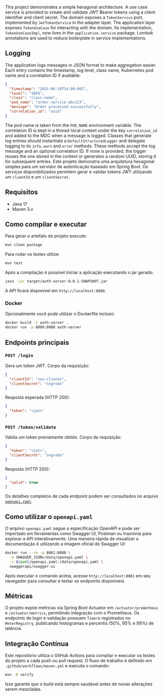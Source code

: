 
This project demonstrates a simple hexagonal architecture. A use case service is
provided to create and validate JWT Bearer tokens using a client identifier and
client secret. The domain exposes a `TokenService` port, implemented by
`JwtTokenService` in the adapter layer. The application layer exposes
`TokenUseCase` for interacting with the domain. Its implementation,
`TokenUseCaseImpl`, now lives in the `application.service` package. Lombok annotations
are used to reduce boilerplate in service implementations.

## Logging

The application logs messages in JSON format to make aggregation easier. Each entry contains the timestamp, log level, class name, Kubernetes pod name and a correlation ID if available:

```json
{
  "timestamp": "2025-06-19T14:00:00Z",
  "level": "INFO",
  "class": "class-name",
  "pod_name": "order-service-abc123",
  "message": "Order processed successfully",
  "correlation_id": "uuid"
}
```

The pod name is taken from the `POD_NAME` environment variable. The correlation
ID is kept in a thread-local context under the key `correlation_id` and added to
the MDC when a message is logged. Classes that generate log entries should
instantiate a `DefaultStructuredLogger` and delegate logging to its `info`,
`warn` and `error` methods. These methods accept the log message and an optional
correlation ID. If none is provided, the logger reuses the one stored in the
context or generates a random UUID, storing it for subsequent entries.
Este projeto demonstra uma arquitetura hexagonal simples para um servidor de autenticação baseado em Spring Boot. Os serviços disponibilizados permitem gerar e validar tokens JWT utilizando um `clientId` e um `clientSecret`.

## Requisitos

- Java 17
- Maven 3.x

## Como compilar e executar

Para gerar o artefato do projeto execute:

```bash
mvn clean package
```

Para rodar os testes utilize:

```bash
mvn test
```

Após a compilação é possível iniciar a aplicação executando o jar gerado:

```bash
java -jar target/auth-server-0.0.1-SNAPSHOT.jar
```

A API ficará disponível em `http://localhost:8080`.

### Docker

Opcionalmente você pode utilizar o Dockerfile incluso:

```bash
docker build -t auth-server .
docker run -p 8080:8080 auth-server
```

## Endpoints principais

### `POST /login`

Gera um token JWT. Corpo da requisição:

```json
{
  "clientId": "seu-cliente",
  "clientSecret": "segredo"
}
```

Resposta esperada (HTTP 200):

```json
{
  "token": "<jwt>"
}
```

### `POST /token/validate`

Valida um token previamente obtido. Corpo da requisição:

```json
{
  "token": "<jwt>",
  "clientSecret": "segredo"
}
```

Resposta (HTTP 200):

```json
{
  "valid": true
}
```

Os detalhes completos de cada endpoint podem ser consultados no arquivo [`openapi.yaml`](openapi.yaml).

## Como utilizar o `openapi.yaml`

O arquivo `openapi.yaml` segue a especificação OpenAPI e pode ser importado em
ferramentas como Swagger UI, Postman ou Insomnia para explorar a API
interativamente. Uma maneira rápida de visualizar a documentação é utilizando a
imagem oficial do Swagger UI:

```bash
docker run --rm -p 8081:8080 \
  -e SWAGGER_JSON=/data/openapi.yaml \
  -v $(pwd)/openapi.yaml:/data/openapi.yaml \
  swaggerapi/swagger-ui
```

Após executar o comando acima, acesse `http://localhost:8081` em seu navegador
para consultar e testar os endpoints disponíveis.

## Métricas

O projeto expõe métricas via Spring Boot Actuator em `/actuator/prometheus` e `/actuator/metrics`, permitindo integração com o Prometheus.
Os endpoints de login e validação possuem `Timer`s registrados no `MeterRegistry`,
publicando histogramas e percentis (50%, 95% e 99%) de latência.


## Integração Contínua

Este repositório utiliza o GitHub Actions para compilar e executar os testes do projeto a cada push ou pull request. O fluxo de trabalho é definido em `.github/workflows/maven.yml` e executa o comando:

```bash
mvn -B verify
```

Isso garante que o build está sempre saudável antes de novas alterações serem mescladas.

